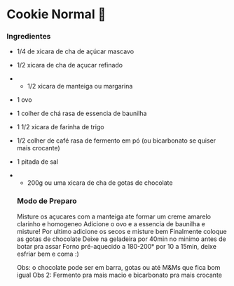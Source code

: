 # Cookie Normal 🍪

### Ingredientes 

- 1/4 de xicara de cha de açúcar mascavo
- 1/2 xicara de cha de açucar refinado
- - 1/2 xicara de manteiga ou margarina
- 1 ovo
- 1 colher de chá rasa de essencia de baunilha
- 1 1/2 xicara de farinha de trigo
- 1/2 colher de café rasa de fermento em pó (ou bicarbonato se quiser mais crocante)
- 1 pitada de sal
- - 200g ou uma xicara de cha de gotas de chocolate

  ### Modo de Preparo
  Misture os açucares com a manteiga ate formar um creme amarelo clarinho e homogeneo
  Adicione o ovo e a essencia de baunilha e misture!
  Por ultimo adicione os secos e misture bem
  Finalmente coloque as gotas de chocolate
  Deixe na geladeira por 40min no minimo antes de botar pra assar
  Forno pré-aquecido a 180-200° por 10 a 15min, deixe esfriar bem e coma :)

  Obs: o chocolate pode ser em barra, gotas ou até M&Ms que fica bom igual
  Obs 2: Fermento pra mais macio e bicarbonato pra mais crocante
